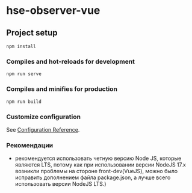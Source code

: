 # hse-observer-vue

## Project setup
```
npm install
```

### Compiles and hot-reloads for development
```
npm run serve
```

### Compiles and minifies for production
```
npm run build
```

### Customize configuration
See [Configuration Reference](https://cli.vuejs.org/config/).


### Рекомендации
* рекомендуется использовать четную версию Node JS, которые являются LTS, потому как при использовании версии NodeJS 17.x возникли проблемы на стороне front-dev(VueJS), можно было исправить дополнением файла package.json, а лучше всего использовать версии NodeJS LTS.)
